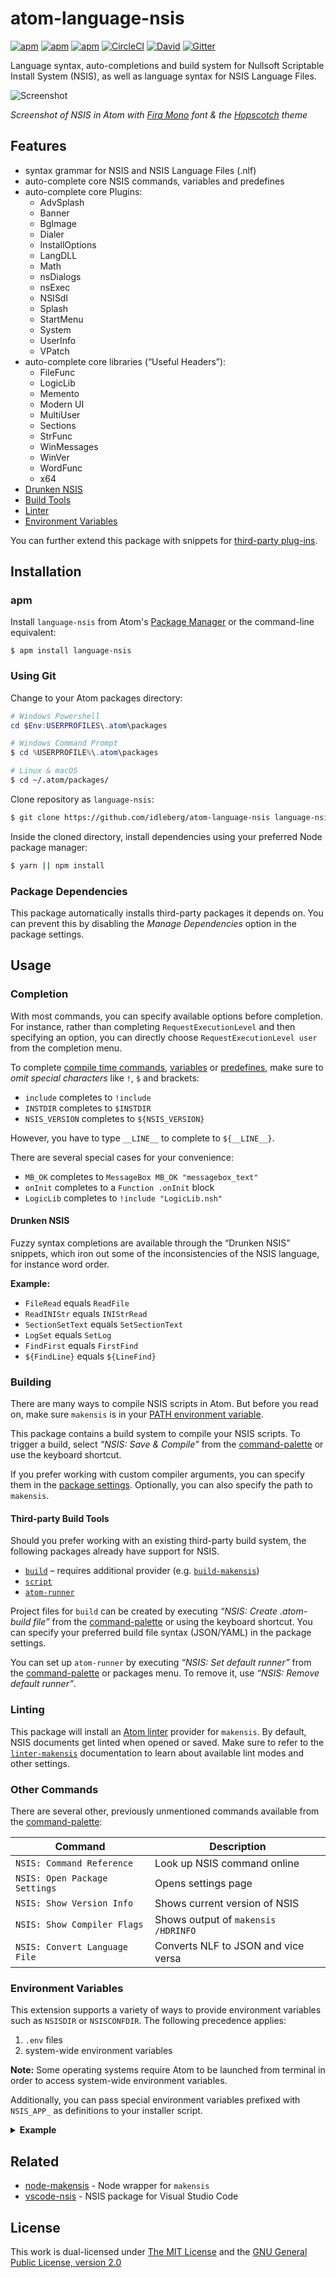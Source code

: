 # atom-language-nsis

[![apm](https://flat.badgen.net/apm/license/language-nsis)](https://atom.io/packages/language-nsis)
[![apm](https://flat.badgen.net/apm/v/language-nsis)](https://atom.io/packages/language-nsis)
[![apm](https://flat.badgen.net/apm/dl/language-nsis)](https://atom.io/packages/language-nsis)
[![CircleCI](https://flat.badgen.net/circleci/github/idleberg/atom-language-nsis)](https://circleci.com/gh/idleberg/atom-language-nsis)
[![David](https://flat.badgen.net/david/dep/idleberg/atom-language-nsis)](https://david-dm.org/idleberg/atom-language-nsis)
[![Gitter](https://flat.badgen.net/badge/chat/on%20gitter/ff69b4)](https://gitter.im/NSIS-Dev/Atom)

Language syntax, auto-completions and build system for Nullsoft Scriptable Install System (NSIS), as well as language syntax for NSIS Language Files.

![Screenshot](https://raw.github.com/idleberg/atom-language-nsis/master/screenshot.gif)

*Screenshot of NSIS in Atom with [Fira Mono](http://mozilla.github.io/Fira/) font & the [Hopscotch](https://atom.io/themes/hopscotch) theme*

## Features

* syntax grammar for NSIS and NSIS Language Files (.nlf)
* auto-complete core NSIS commands, variables and predefines
* auto-complete core Plugins:
    * AdvSplash
    * Banner
    * BgImage
    * Dialer
    * InstallOptions
    * LangDLL
    * Math
    * nsDialogs
    * nsExec
    * NSISdl
    * Splash
    * StartMenu
    * System
    * UserInfo
    * VPatch
* auto-complete core libraries (“Useful Headers”):
    * FileFunc
    * LogicLib
    * Memento
    * Modern UI
    * MultiUser
    * Sections
    * StrFunc
    * WinMessages
    * WinVer
    * WordFunc
    * x64
* [Drunken NSIS](#drunken-nsis)
* [Build Tools](#building)
* [Linter](#linting)
* [Environment Variables](#environment-variables)

You can further extend this package with snippets for [third-party plug-ins](https://atom.io/packages/nsis-plugins).

## Installation

### apm

Install `language-nsis` from Atom's [Package Manager](http://flight-manual.atom.io/using-atom/sections/atom-packages/) or the command-line equivalent:

`$ apm install language-nsis`

### Using Git

Change to your Atom packages directory:

```powershell
# Windows Powershell
cd $Env:USERPROFILES\.atom\packages

# Windows Command Prompt
$ cd %USERPROFILE%\.atom\packages
```

```bash
# Linux & macOS
$ cd ~/.atom/packages/
```

Clone repository as `language-nsis`:

```bash
$ git clone https://github.com/idleberg/atom-language-nsis language-nsis
```

Inside the cloned directory, install dependencies using your preferred Node package manager:

```bash
$ yarn || npm install
```

### Package Dependencies

This package automatically installs third-party packages it depends on. You can prevent this by disabling the *Manage Dependencies* option in the package settings.

## Usage

### Completion

With most commands, you can specify available options before completion. For instance, rather than completing `RequestExecutionLevel` and then specifying an option, you can directly choose `RequestExecutionLevel user` from the completion menu.

To complete [compile time commands](http://nsis.sourceforge.net/Docs/Chapter5.html#), [variables](http://nsis.sourceforge.net/Docs/Chapter4.html#varother) or [predefines](http://nsis.sourceforge.net/Docs/Chapter5.html#comppredefines), make sure to *omit special characters* like `!`, `$` and brackets:

* `include` completes to `!include`
* `INSTDIR` completes to `$INSTDIR`
* `NSIS_VERSION` completes to `${NSIS_VERSION}`

However, you have to type `__LINE__` to complete to `${__LINE__}`.

There are several special cases for your convenience:

* `MB_OK` completes to `MessageBox MB_OK "messagebox_text"`
* `onInit` completes to a `Function .onInit` block
* `LogicLib` completes to `!include "LogicLib.nsh"`

#### Drunken NSIS

Fuzzy syntax completions are available through the “Drunken NSIS” snippets, which iron out some of the inconsistencies of the NSIS language, for instance word order.

**Example:**

* `FileRead` equals `ReadFile`
* `ReadINIStr` equals `INIStrRead`
* `SectionSetText` equals `SetSectionText`
* `LogSet` equals `SetLog`
* `FindFirst` equals `FirstFind`
* `${FindLine}` equals `${LineFind}`

### Building

There are many ways to compile NSIS scripts in Atom. But before you read on, make sure `makensis` is in your [PATH environment variable](http://superuser.com/a/284351/195953).

This package contains a build system to compile your NSIS scripts. To trigger a build, select *“NSIS: Save & Compile”* from the [command-palette](https://atom.io/docs/latest/getting-started-atom-basics#command-palette) or use the keyboard shortcut.

If you prefer working with custom compiler arguments, you can specify them in the [package settings](https://flight-manual.atom.io/using-atom/sections/atom-packages/#package-settings). Optionally, you can also specify the path to `makensis`.

#### Third-party Build Tools

Should you prefer working with an existing third-party build system, the following packages already have support for NSIS.

* [`build`](https://atom.io/packages/build) – requires additional provider (e.g. [`build-makensis`](https://atom.io/packages/build-makensis))
* [`script`](https://atom.io/packages/script)
* [`atom-runner`](https://atom.io/packages/atom-runner)

Project files for `build` can be created by executing *“NSIS: Create .atom-build file”* from the [command-palette](https://atom.io/docs/latest/getting-started-atom-basics#command-palette) or using the keyboard shortcut. You can specify your preferred build file syntax (JSON/YAML) in the package settings.

You can set up `atom-runner` by executing *“NSIS: Set default runner”* from the [command-palette](https://atom.io/docs/latest/getting-started-atom-basics#command-palette) or packages menu. To remove it, use *“NSIS: Remove default runner”*.

### Linting

This package will install an [Atom linter](https://github.com/idleberg/atom-linter-makensis/) provider for `makensis`. By default, NSIS documents get linted when opened or saved. Make sure to refer to the [`linter-makensis`](https://github.com/idleberg/atom-linter-makensis#settings) documentation to learn about available lint modes and other settings.

### Other Commands

There are several other, previously unmentioned commands available from the [command-palette](https://atom.io/docs/latest/getting-started-atom-basics#command-palette):

Command                              | Description
-------------------------------------|-------------------------------------
`NSIS: Command Reference`            | Look up NSIS command online
`NSIS: Open Package Settings`        | Opens settings page
`NSIS: Show Version Info`            | Shows current version of NSIS
`NSIS: Show Compiler Flags`          | Shows output of `makensis /HDRINFO`
`NSIS: Convert Language File`        | Converts NLF to JSON and vice versa

### Environment Variables

This extension supports a variety of ways to provide environment variables such as `NSISDIR` or `NSISCONFDIR`. The following precedence applies:

1. `.env` files
2. system-wide environment variables

**Note:** Some operating systems require Atom to be launched from terminal in order to access system-wide environment variables.

Additionally, you can pass special environment variables prefixed with `NSIS_APP_` as definitions to your installer script.

<details>
<summary><strong>Example</strong></summary>

```env
# .env
NSIS_APP_ENVIRONMENT=development
```

```nsis
# installer.nsis
!if ${NSIS_APP_ENVIRONMENT} == "development"
  DetailPrint "Valuable Debug Information"
!endif
```
</details>

## Related

- [node-makensis](https://www.npmjs.com/package/makensis) - Node wrapper for `makensis`
- [vscode-nsis](https://marketplace.visualstudio.com/items?itemName=idleberg.nsis) - NSIS package for Visual Studio Code

## License

This work is dual-licensed under [The MIT License](https://opensource.org/licenses/MIT) and the [GNU General Public License, version 2.0](https://opensource.org/licenses/GPL-2.0)
